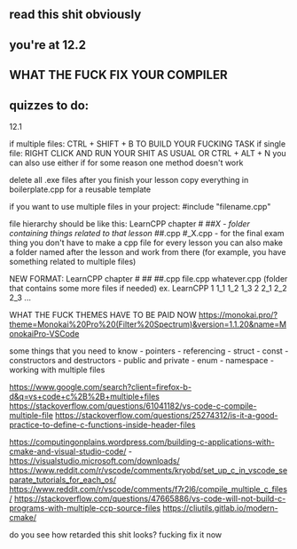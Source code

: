 ## read this shit obviously

## you're at 12.2
## WHAT THE FUCK FIX YOUR COMPILER

## quizzes to do:
12.1

if multiple files:
CTRL + SHIFT + B TO BUILD YOUR FUCKING TASK
if single file:
RIGHT CLICK AND RUN YOUR SHIT AS USUAL OR CTRL + ALT + N
you can also use either if for some reason one method doesn't work

delete all .exe files after you finish your lesson
copy everything in boilerplate.cpp for a reusable template

if you want to use multiple files in your project:
#include "filename.cpp"

file hierarchy should be like this:
LearnCPP
    chapter #
        #_#X    - folder containing things related to that lesson
        #_#.cpp
        #_X.cpp - for the final exam thing
you don't have to make a cpp file for every lesson
you can also make a folder named after the lesson and work from there (for example, you have something related to multiple files)

NEW FORMAT:
LearnCPP
    chapter #
        #_#
            #_#.cpp
            file.cpp
            whatever.cpp
            (folder that contains some more files if needed)
ex.
LearnCPP
    1
        1_1
        1_2
        1_3
    2
        2_1
        2_2
        2_3
    ...

WHAT THE FUCK THEMES HAVE TO BE PAID NOW
https://monokai.pro/?theme=Monokai%20Pro%20(Filter%20Spectrum)&version=1.1.20&name=MonokaiPro-VSCode

some things that you need to know
    - pointers
    - referencing
    - struct
    - const
    - constructors and destructors
    - public and private
    - enum
    - namespace
    - working with multiple files

https://www.google.com/search?client=firefox-b-d&q=vs+code+c%2B%2B+multiple+files
https://stackoverflow.com/questions/61041182/vs-code-c-compile-multiple-file
https://stackoverflow.com/questions/25274312/is-it-a-good-practice-to-define-c-functions-inside-header-files

https://computingonplains.wordpress.com/building-c-applications-with-cmake-and-visual-studio-code/
	- https://visualstudio.microsoft.com/downloads/
https://www.reddit.com/r/vscode/comments/kryobd/set_up_c_in_vscode_separate_tutorials_for_each_os/
https://www.reddit.com/r/vscode/comments/f7r2l6/compile_multiple_c_files/
https://stackoverflow.com/questions/47665886/vs-code-will-not-build-c-programs-with-multiple-ccp-source-files
https://cliutils.gitlab.io/modern-cmake/

do you see how retarded this shit looks? fucking fix it now
